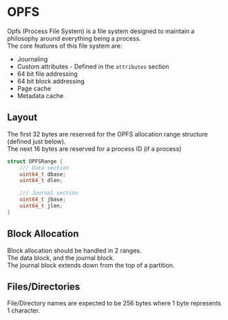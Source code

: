 # OPFS
Opfs (Process File System) is a file system designed to maintain a philosophy around everything being a process.  
The core features of this file system are:
* Journaling
* Custom attributes - Defined in the `attributes` section
* 64 bit file addressing
* 64 bit block addressing
* Page cache
* Metadata cache

## Layout
The first 32 bytes are reserved for the OPFS allocation range structure (defined just below).   
The next 16 bytes are reserved for a process ID (if a process)

```c
struct OPFSRange {
    /// Data section
    uint64_t dbase;
    uint64_t dlen;

    /// Journal section
    uint64_t jbase;
    uint64_t jlen;
}
```

## Block Allocation
Block allocation should be handled in 2 ranges.  
The data block, and the journal block.  
The journal block extends down from the top of a partition.

## Files/Directories
File/Directory names are expected to be 256 bytes where 1 byte represents 1 character.
